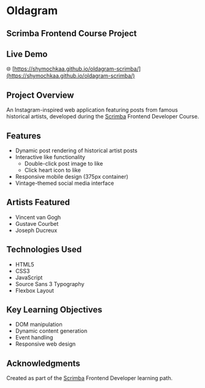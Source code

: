 # Oldagram

## Scrimba Frontend Course Project

## Live Demo
🌐 [https://shymochkaa.github.io/oldagram-scrimba/](https://shymochkaa.github.io/oldagram-scrimba/)

## Project Overview
An Instagram-inspired web application featuring posts from famous historical artists, developed during the [Scrimba](https://scrimba.com) Frontend Developer Course.

## Features
- Dynamic post rendering of historical artist posts
- Interactive like functionality
  - Double-click post image to like
  - Click heart icon to like
- Responsive mobile design (375px container)
- Vintage-themed social media interface

## Artists Featured
- Vincent van Gogh
- Gustave Courbet
- Joseph Ducreux

## Technologies Used
- HTML5
- CSS3
- JavaScript
- Source Sans 3 Typography
- Flexbox Layout

## Key Learning Objectives
- DOM manipulation
- Dynamic content generation
- Event handling
- Responsive web design

## Acknowledgments
Created as part of the [Scrimba](https://scrimba.com) Frontend Developer learning path.
